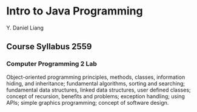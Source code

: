 # Intro to Java Programming
Y. Daniel Liang 
## Course Syllabus 2559 
### Computer Programming 2 Lab


Object-oriented programming principles, methods, classes, information hiding, and inheritance;
fundamental algorithms, sorting and searching;
fundamental data structures, linked data structures, user defined classes;
concept of recursion, benefits and problems;
exception handling; using APIs;
simple graphics programming;
concept of software design.
